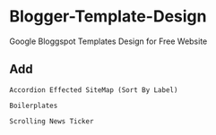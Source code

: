 # Blogger-Template-Design

Google Bloggspot Templates Design for Free Website

## Add
`Accordion Effected SiteMap (Sort By Label)`

`Boilerplates`

`Scrolling News Ticker`